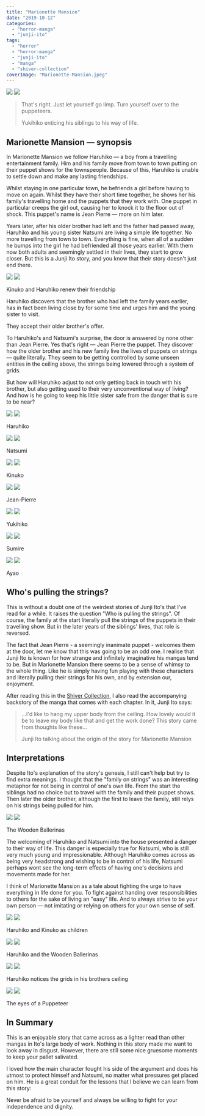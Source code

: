 ```yaml
---
title: "Marionette Mansion"
date: "2019-10-12"
categories: 
  - "horror-manga"
  - "junji-ito"
tags: 
  - "horror"
  - "horror-manga"
  - "junji-ito"
  - "manga"
  - "shiver-collection"
coverImage: "Marionette-Mansion.jpeg"
---
```


[![](images/Marionette-Mansion.jpeg)](images/Marionette-Mansion.jpeg)
[![](images/Marionette-Mansion.jpeg)](images/Marionette-Mansion.jpeg)

> That's right. Just let yourself go limp. Turn yourself over to the puppeteers.
> 
> Yukihiko enticing his siblings to his way of life.

## Marionette Mansion — synopsis

In Marionette Mansion we follow Haruhiko — a boy from a travelling entertainment family. Him and his family move from town to town putting on their puppet shows for the townspeople. Because of this, Haruhiko is unable to settle down and make any lasting friendships.

Whilst staying in one particular town, he befriends a girl before having to move on again. Whilst they have their short time together, he shows her his family's travelling home and the puppets that they work with. One puppet in particular creeps the girl out, causing her to knock it to the floor out of shock. This puppet's name is Jean Pierre — more on him later.

Years later, after his older brother had left and the father had passed away, Haruhiko and his young sister Natsumi are living a simple life together. No more travelling from town to town. Everything is fine, when all of a sudden he bumps into the girl he had befriended all those years earlier. With them now both adults and seemingly settled in their lives, they start to grow closer. But this is a Junji Ito story, and you know that their story doesn't just end there.

[![](images/Kinuko-and-Haruhiko-renew-their-friendship.jpg)](images/Kinuko-and-Haruhiko-renew-their-friendship.jpg)
[![](images/Kinuko-and-Haruhiko-renew-their-friendship.jpg)](images/Kinuko-and-Haruhiko-renew-their-friendship.jpg)

Kinuko and Haruhiko renew their friendship

Haruhiko discovers that the brother who had left the family years earlier, has in fact been living close by for some time and urges him and the young sister to visit.

They accept their older brother's offer.

To Haruhiko's and Natsumi's surprise, the door is answered by none other than Jean Pierre. Yes that's right — Jean Pierre the puppet. They discover how the older brother and his new family live the lives of puppets on strings — quite literally. They seem to be getting controlled by some unseen entities in the ceiling above, the strings being lowered through a system of grids.

But how will Haruhiko adjust to not only getting back in touch with his brother, but also getting used to their very unconventional way of living? And how is he going to keep his little sister safe from the danger that is sure to be near?

[![](images/Haruhiko.jpg)](images/Haruhiko.jpg)
[![](images/Haruhiko.jpg)](images/Haruhiko.jpg)

Haruhiko

[![](images/Natsumi.jpg)](images/Natsumi.jpg)
[![](images/Natsumi.jpg)](images/Natsumi.jpg)

Natsumi

[![](images/Kinuko-Hadaka.jpg)](images/Kinuko-Hadaka.jpg)
[![](images/Kinuko-Hadaka.jpg)](images/Kinuko-Hadaka.jpg)

Kinuko

[![](images/Jean-Pierre.jpg)](images/Jean-Pierre.jpg)
[![](images/Jean-Pierre.jpg)](images/Jean-Pierre.jpg)

Jean-Pierre

[![](images/Yukihiko.jpg)](images/Yukihiko.jpg)
[![](images/Yukihiko.jpg)](images/Yukihiko.jpg)

Yukihiko

[![](images/Sumire.jpg)](images/Sumire.jpg)
[![](images/Sumire.jpg)](images/Sumire.jpg)

Sumire

[![](images/Ayao.jpg)](images/Ayao.jpg)
[![](images/Ayao.jpg)](images/Ayao.jpg)

Ayao

## Who's pulling the strings?

This is without a doubt one of the weirdest stories of Junji Ito's that I've read for a while. It raises the question "Who is pulling the strings". Of course, the family at the start literally pull the strings of the puppets in their travelling show. But in the later years of the siblings' lives, that role is reversed.

The fact that Jean Pierre - a seemingly inanimate puppet - welcomes them at the door, let me know that this was going to be an odd one. I realise that Junji Ito is known for how strange and infinitely imaginative his mangas tend to be. But in Marionette Mansion there seems to be a sense of whimsy to the whole thing. Like he is simply having fun playing with these characters and literally pulling their strings for his own, and by extension our, enjoyment.

After reading this in the [Shiver Collection](/tag/shiver-collection/), I also read the accompanying backstory of the manga that comes with each chapter. In it, Junji Ito says:

> ...I'd like to hang my upper body from the ceiling. How lovely would it be to leave my body like that and get the work done? This story came from thoughts like these…
> 
> Junji Ito talking about the origin of the story for Marionette Mansion

## Interpretations

Despite Ito's explanation of the story's genesis, I still can't help but try to find extra meanings. I thought that the "family on strings" was an interesting metaphor for not being in control of one's own life. From the start the siblings had no choice but to travel with the family and their puppet shows. Then later the older brother, although the first to leave the family, still relys on his strings being pulled for him.

[![](images/The-Wooden-Ballerinas.jpg)](images/The-Wooden-Ballerinas.jpg)
[![](images/The-Wooden-Ballerinas.jpg)](images/The-Wooden-Ballerinas.jpg)

The Wooden Ballerinas

The welcoming of Haruhiko and Natsumi into the house presented a danger to their way of life. This danger is especially true for Natsumi, who is still very much young and impressionable. Although Haruhiko comes across as being very headstrong and wishing to be in control of his life, Natsumi perhaps wont see the long-term effects of having one's decisions and movements made for her.

I think of Marionette Mansion as a tale about fighting the urge to have everything in life done for you. To fight against handing over responsibilities to others for the sake of living an "easy" life. And to always strive to be your own person — not imitating or relying on others for your own sense of self.

[![](images/Haruhiko-and-Kinuko-as-children.jpg)](images/Haruhiko-and-Kinuko-as-children.jpg)
[![](images/Haruhiko-and-Kinuko-as-children.jpg)](images/Haruhiko-and-Kinuko-as-children.jpg)

Haruhiko and Kinuko as children

[![](images/Haruhiko-and-the-Wooden-Ballerinas.jpg)](images/Haruhiko-and-the-Wooden-Ballerinas.jpg)
[![](images/Haruhiko-and-the-Wooden-Ballerinas.jpg)](images/Haruhiko-and-the-Wooden-Ballerinas.jpg)

Haruhiko and the Wooden Ballerinas

[![](images/Haruhiko-notices-the-grids-in-his-brothers-ceiling.jpg)](images/Haruhiko-notices-the-grids-in-his-brothers-ceiling.jpg)
[![](images/Haruhiko-notices-the-grids-in-his-brothers-ceiling.jpg)](images/Haruhiko-notices-the-grids-in-his-brothers-ceiling.jpg)

Haruhiko notices the grids in his brothers ceiling

[![](images/The-eyes-of-a-Puppeteer.jpg)](images/The-eyes-of-a-Puppeteer.jpg)
[![](images/The-eyes-of-a-Puppeteer.jpg)](images/The-eyes-of-a-Puppeteer.jpg)

The eyes of a Puppeteer

## In Summary

This is an enjoyable story that came across as a lighter read than other mangas in Ito's large body of work. Nothing in this story made me want to look away in disgust. However, there are still some nice gruesome moments to keep your pallet salivated.

I loved how the main character fought his side of the argument and does his utmost to protect himself and Natsumi, no matter what pressures get placed on him. He is a great conduit for the lessons that I believe we can learn from this story:

Never be afraid to be yourself and always be willing to fight for your independence and dignity.
